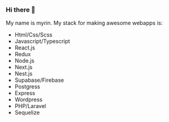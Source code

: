 ### Hi there 👋

My name is myrin.
My stack for making awesome webapps is:

- Html/Css/Scss
- Javascript/Typescript
- React.js
- Redux
- Node.js
- Next.js
- Nest.js
- Supabase/Firebase
- Postgress
- Express
- Wordpress
- PHP/Laravel
- Sequelize


